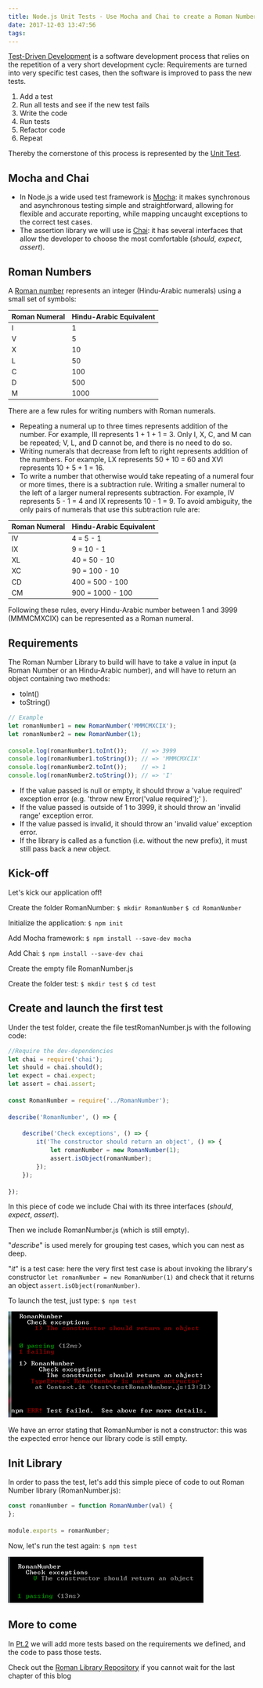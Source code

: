```yaml
---
title: Node.js Unit Tests - Use Mocha and Chai to create a Roman Number Library Pt.1
date: 2017-12-03 13:47:56
tags:
---
```


[Test-Driven Development](https://en.wikipedia.org/wiki/Test-driven_development) is a software development process that relies on the repetition of a very short development cycle: Requirements are turned into very specific test cases, then the software is improved to pass the new tests.

1. Add a test
2. Run all tests and see if the new test fails
3. Write the code
4. Run tests
5. Refactor code
6. Repeat

Thereby the cornerstone of this process is represented by the [Unit Test](https://en.wikipedia.org/wiki/Unit_testing).


## Mocha and Chai

* In Node.js a wide used test framework is [Mocha](https://mochajs.org/): it makes synchronous and asynchronous testing simple and straightforward, allowing for flexible and accurate reporting, while mapping uncaught exceptions to the correct test cases.
* The assertion library we will use is [Chai](http://chaijs.com/): it has several interfaces that allow the developer to choose the most comfortable (_should_, _expect_, _assert_).


## Roman Numbers

A [Roman number](https://www.math.nmsu.edu/~pmorandi/math111f01/RomanNumerals.html) represents an integer (Hindu-Arabic numerals) using a small set of symbols:

Roman Numeral | Hindu-Arabic Equivalent
------------- | -----------------------
I | 1
V | 5
X | 10
L | 50
C | 100
D | 500
M | 1000

There are a few rules for writing numbers with Roman numerals.

* Repeating a numeral up to three times represents addition of the number. For example, III represents 1 + 1 + 1 = 3. Only I, X, C, and M can be repeated; V, L, and D cannot be, and there is no need to do so.
* Writing numerals that decrease from left to right represents addition of the numbers. For example, LX represents 50 + 10 = 60 and XVI represents 10 + 5 + 1 = 16.
* To write a number that otherwise would take repeating of a numeral four or more times, there is a subtraction rule. Writing a smaller numeral to the left of a larger numeral represents subtraction. For example, IV represents 5 - 1 = 4 and IX represents 10 - 1 = 9. To avoid ambiguity, the only pairs of numerals that use this subtraction rule are:

Roman Numeral | Hindu-Arabic Equivalent
------------- | -----------------------
IV | 4 = 5 - 1
IX | 9 = 10 - 1
XL | 40 = 50 - 10
XC | 90 = 100 - 10
CD | 400 = 500 - 100
CM | 900 = 1000 - 100

Following these rules, every Hindu-Arabic number between 1 and 3999 (MMMCMXCIX) can be represented as a Roman numeral.


## Requirements

The Roman Number Library to build will have to take a value in input (a Roman Number or an Hindu-Arabic number), and will have to return an object containing two methods:
* toInt()
* toString()

```js
// Example
let romanNumber1 = new RomanNumber('MMMCMXCIX');
let romanNumber2 = new RomanNumber(1);

console.log(romanNumber1.toInt());    // => 3999
console.log(romanNumber1.toString()); // => 'MMMCMXCIX'
console.log(romanNumber2.toInt());    // => 1
console.log(romanNumber2.toString()); // => 'I'
```

* If the value passed is null or empty, it should throw a 'value required' exception error (e.g. 'throw new
Error('value required');' ).
* If the value passed is outside of 1 to 3999, it should throw an 'invalid range' exception error.
* If the value passed is invalid, it should throw an 'invalid value' exception error.
* If the library is called as a function (i.e. without the new prefix), it must still pass back a new object.

## Kick-off

Let's kick our application off!

Create the folder RomanNumber:
`$ mkdir RomanNumber`
`$ cd RomanNumber`

Initialize the application:
`$ npm init`

Add Mocha framework:
`$ npm install --save-dev mocha`

Add Chai:
`$ npm install --save-dev chai`

Create the empty file RomanNumber.js

Create the folder test:
`$ mkdir test`
`$ cd test`

## Create and launch the first test

Under the test folder, create the file testRomanNumber.js with the following code:
```js
//Require the dev-dependencies
let chai = require('chai');
let should = chai.should();
let expect = chai.expect;
let assert = chai.assert;

const RomanNumber = require('../RomanNumber');

describe('RomanNumber', () => {

    describe('Check exceptions', () => {
        it('The constructor should return an object', () => {
            let romanNumber = new RomanNumber(1);
            assert.isObject(romanNumber);
        });
    });

});
```

In this piece of code we include Chai with its three interfaces (_should_, _expect_, _assert_).

Then we include RomanNumber.js (which is still empty).

"_describe_" is used merely for grouping test cases, which you can nest as deep.

"_it_" is a test case: here the very first test case is about invoking the library's constructor `let romanNumber = new RomanNumber(1)` and check that it returns an object `assert.isObject(romanNumber)`.

To launch the test, just type:
`$ npm test`

![First test: error](/content/images/2017/12/03/00-FirstTest_Error.png)

We have an error stating that RomanNumber is not a constructor: this was the expected error hence our library code is still empty.

## Init Library

In order to pass the test, let's add this simple piece of code to out Roman Number library (RomanNumber.js):
```js
const romanNumber = function RomanNumber(val) {
};

module.exports = romanNumber;
```

Now, let's run the test again:
`$ npm test`

![First test: passed](/content/images/2017/12/03/01-FirstTest_No-Error.png)

## More to come

In [Pt.2](http://danblog.danilocarrabino.net/2017/12/04/Node-js-Unit-Tests-Use-Mocha-and-Chai-to-create-a-Roman-Number-Library-Pt-2) we will add more tests based on the requirements we defined, and the code to pass those tests.

Check out the [Roman Library Repository](https://github.com/evildead/RomanNumber) if you cannot wait for the last chapter of this blog
